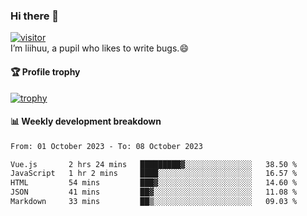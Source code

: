 ### Hi there 👋
[![visitor](https://visitor-badge.glitch.me/badge?page_id=liihuu&right_color=blue)](https://github.com/liihuu)<br>
I’m liihuu, a pupil who likes to write bugs.😄


#### 🏆 Profile trophy
[![trophy](https://github-profile-trophy.vercel.app?username=liihuu&margin-w=16&margin-h=16&rank=-C,-B)](https://github.com/liihuu)


#### 📊 Weekly development breakdown
<!--START_SECTION:waka-->

```txt
From: 01 October 2023 - To: 08 October 2023

Vue.js       2 hrs 24 mins   █████████▓░░░░░░░░░░░░░░░   38.50 %
JavaScript   1 hr 2 mins     ████░░░░░░░░░░░░░░░░░░░░░   16.57 %
HTML         54 mins         ███▓░░░░░░░░░░░░░░░░░░░░░   14.60 %
JSON         41 mins         ██▓░░░░░░░░░░░░░░░░░░░░░░   11.08 %
Markdown     33 mins         ██▒░░░░░░░░░░░░░░░░░░░░░░   09.03 %
```

<!--END_SECTION:waka-->

<!--
**liihuu/liihuu** is a ✨ _special_ ✨ repository because its `README.md` (this file) appears on your GitHub profile.

Here are some ideas to get you started:

- 🔭 I’m currently working on ...
- 🌱 I’m currently learning ...
- 👯 I’m looking to collaborate on ...
- 🤔 I’m looking for help with ...
- 💬 Ask me about ...
- 📫 How to reach me: ...
- 😄 Pronouns: ...
- ⚡ Fun fact: ...
-->
